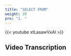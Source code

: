 ```yaml
---
title: "SELECT FROM"
weight: 20
pre: "2. "
---
```


{{< youtube xtLasawVxAI >}}

## Video Transcription
